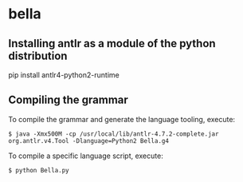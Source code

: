 # bella

## Installing antlr as a module of the python distribution

pip install antlr4-python2-runtime

## Compiling the grammar

To compile the grammar and generate the language tooling, execute:

```
$ java -Xmx500M -cp /usr/local/lib/antlr-4.7.2-complete.jar org.antlr.v4.Tool -Dlanguage=Python2 Bella.g4
```

To compile a specific language script, execute:

```
$ python Bella.py
```

